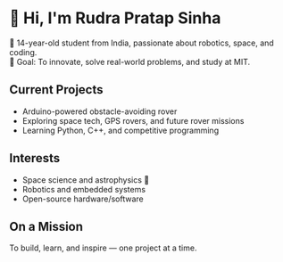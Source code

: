 # 👋 Hi, I'm Rudra Pratap Sinha

🚀 14-year-old student from India, passionate about robotics, space, and coding.  
🎯 Goal: To innovate, solve real-world problems, and study at MIT.

## Current Projects
-  Arduino-powered obstacle-avoiding rover
-  Exploring space tech, GPS rovers, and future rover missions
-  Learning Python, C++, and competitive programming

## Interests
- Space science and astrophysics 🌌
- Robotics and embedded systems
- Open-source hardware/software

## On a Mission
To build, learn, and inspire — one project at a time.
